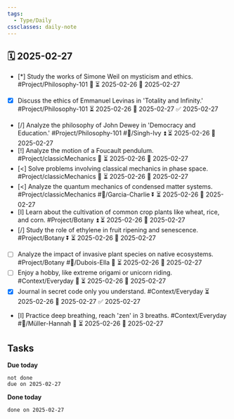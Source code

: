 ```yaml
---
tags:
  - Type/Daily
cssclasses: daily-note
---
```


## 🗓️ 2025-02-27

- [*] Study the works of Simone Weil on mysticism and ethics. #Project/Philosophy-101 🔺 ⏳ 2025-02-26 📅 2025-02-27
- [x] Discuss the ethics of Emmanuel Levinas in 'Totality and Infinity.' #Project/Philosophy-101 ⏳ 2025-02-26 📅 2025-02-27 ✅ 2025-02-27
- [/] Analyze the philosophy of John Dewey in 'Democracy and Education.' #Project/Philosophy-101 #👤/Singh-Ivy ⏫ ⏳ 2025-02-26 📅 2025-02-27
- [!] Analyze the motion of a Foucault pendulum. #Project/classicMechanics 🔽 ⏳ 2025-02-26 📅 2025-02-27
- [<] Solve problems involving classical mechanics in phase space. #Project/classicMechanics 🔽 ⏳ 2025-02-26 📅 2025-02-27
- [<] Analyze the quantum mechanics of condensed matter systems. #Project/classicMechanics #👤/Garcia-Charlie ⏬ ⏳ 2025-02-26 📅 2025-02-27
- [I] Learn about the cultivation of common crop plants like wheat, rice, and corn. #Project/Botany ⏫ ⏳ 2025-02-26 📅 2025-02-27
- [/] Study the role of ethylene in fruit ripening and senescence. #Project/Botany ⏬ ⏳ 2025-02-26 📅 2025-02-27
- [ ] Analyze the impact of invasive plant species on native ecosystems. #Project/Botany #👤/Dubois-Ella 🔺 ⏳ 2025-02-26 📅 2025-02-27
- [ ] Enjoy a hobby, like extreme origami or unicorn riding. #Context/Everyday 🔺 ⏳ 2025-02-26 📅 2025-02-27
- [x] Journal in secret code only you understand. #Context/Everyday ⏳ 2025-02-26 📅 2025-02-27 ✅ 2025-02-27
- [I] Practice deep breathing, reach 'zen' in 3 breaths. #Context/Everyday #👤/Müller-Hannah 🔺 ⏳ 2025-02-26 📅 2025-02-27

## Tasks

**Due today**

```tasks
not done
due on 2025-02-27
```

**Done today**

```tasks
done on 2025-02-27
```
            